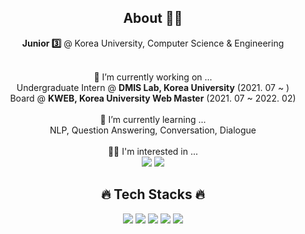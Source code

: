 <div align="center">
<!--   <h2> "I'll be Deep Learning Research Scientist!" </h2> -->
  <h2> About 🤷‍♂️</h2>
  <b>Junior 3️⃣</b> @ Korea University, Computer Science & Engineering<br><br>
  
  🔭 I’m currently working on ...<br>
  Undergraduate Intern @ **DMIS Lab, Korea University** (2021. 07 ~ )<br>
  Board @ **KWEB, Korea University Web Master** (2021. 07 ~ 2022. 02)<br><br>
  🌱 I’m currently learning ...<br>
  NLP, Question Answering, Conversation, Dialogue<br><br>
  🧑‍💻 I'm interested in ...<br>
  <img src="https://img.shields.io/badge/QA-lightgrey?style=flat"/> <img src="https://img.shields.io/badge/Dialogue-lightgrey?style=flat"/>
  <h2>🔥 Tech Stacks 🔥</h2>
  <img src="https://img.shields.io/badge/PyTorch-lightgrey?style=flat&logo=PyTorch&logoColor=EE4C2C"/> <img src="https://img.shields.io/badge/Python-lightgrey?style=flat&logo=Python&logoColor=3776AB"/> <img src="https://img.shields.io/badge/TensorFlow-lightgrey?style=flat&logo=TensorFlow&logoColor=FF6F00"/> <img src="https://img.shields.io/badge/scikitlearn-lightgrey?style=flat&logo=scikit-learn&logoColor=F7931E"/> <img src="https://img.shields.io/badge/Django-lightgrey?style=flat&logo=Django&logoColor=092E20"/>
</div>

